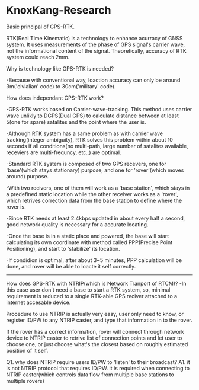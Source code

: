 # KnoxKang-Research

Basic principal of GPS-RTK.

  RTK(Real Time Kinematic) is a technology to enhance acurracy of GNSS system.
  It uses measurements of the phase of GPS signal's carrier wave, not the informational content of the signal.
  Theoretically, accuracy of RTK system could reach 2mm.
  
Why is technology like GPS-RTK is needed?

  -Because with conventional way, loaction accuracy can only be around 3m('civialian' code) to 30cm('military' code).
  
How does independant GPS-RTK work?
  
  -GPS-RTK works based on Carrier-wave-tracking. This method uses carrier wave unlikly to DGPS(Dual GPS) to calculate distance between at least 5(one for spare) satalites and the point where the user is. 
  
  -Although RTK system has a same problem as with carrier wave tracking(integer ambiguity), RTK solves this problem within about 10 seconds if all conditions(no multi-path, large number of satalites available, receviers are multi-frequncy, etc..) are optimal.
  
  -Standard RTK system is composed of two GPS recevers, one for 'base'(which stays stationary) purpose, and one for 'rover'(which moves around) purpose.
  
  -With two recivers, one of them will work as a 'base station', which stays in a predefined static location while the other receiver works as a 'rover', which retrives correction data from the base station to define where the rover is.
  
  -Since RTK needs at least 2.4kbps updated in about every half a second, good network quality is necessary for a accurate locating.
  
  -Once the base is in a static place and powered, the base will start calculating its own coordinate with method called PPP(Precise Point Positioning), and start to 'stabilize' its location.
  
  -If condidion is optimal, after about 3~5 minutes, PPP calculation will be done, and rover will be able to loacte it self correctly.
  
---------------------------------------------------------------------
  
How does GPS-RTK with NTRIP(which is Network Tranport of RTCM)?
  -In this case user don't need a base to start a RTK system, so, minimal requirement is reduced to a single RTK-able GPS reciver attached to a internet accesable device.
  
  Procedure to use NTRIP is actually very easy, user only need to know, or register ID/PW to any NTRIP caster, and type that information in to the rover.
  
  If the rover has a correct information, rover will connect through network device to NTRIP caster to retrive list of connection points and let user to choose one, or just choose what's the closest based on roughly estimated position of it self.
  
  
Q1. why does NTRIP require users ID/PW to 'listen' to their broadcast?
A1. it is not NTRIP protocol that requires ID/PW. it is required when connecting to NTRIP caster(which controls data flow from multiple base stations to multiple rovers)
